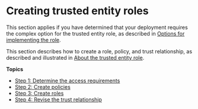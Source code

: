 # Creating trusted entity roles<a name="complex-scenario-create-trusted-entity-role"></a>

This section applies if you have determined that your deployment requires the complex option for the trusted entity role, as described in [Options for implementing the role](scenarios-for-medialive-role.md)\. 

This section describes how to create a role, policy, and trust relationship, as described and illustrated in [About the trusted entity role](about-trusted-entity.md)\.

**Topics**
+ [Step 1: Determine the access requirements](complex-scenario-create-trusted-entity-role-step1.md)
+ [Step 2: Create policies](complex-scenario-create-trusted-entity-role-step2.md)
+ [Step 3: Create roles](complex-scenario-create-trusted-entity-role-step3.md)
+ [Step 4: Revise the trust relationship](complex-scenario-create-trusted-entity-role-step4.md)